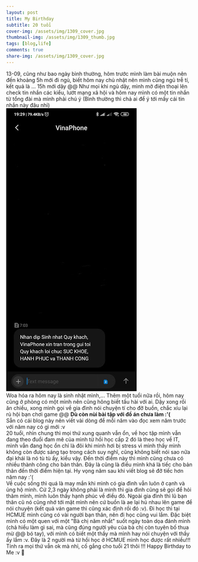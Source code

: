 ```yaml
---
layout: post
title: My Birthday
subtitle: 20 tuổi
cover-img: /assets/img/1309_cover.jpg
thumbnail-img: /assets/img/1309_thumb.jpg
tags: [blog,life]
comments: true
share-img: /assets/img/1309_cover.jpg
---
```

13-09, cũng như bao ngày bình thường, hôm trước mình làm bài muộn nên đến khoảng 5h mới đi ngủ, biết hôm nay chủ nhật nên mình cũng ngủ trễ tí, kết quả là ... 15h mới dậy @@
Như mọi khi ngủ dậy, mình mở điện thoại lên check tin nhắn các kiểu, lướt mạng xã hội và hôm nay mình có một tin nhắn từ tổng đài mà mình phải chú ý (Bình thường thì chả ai để ý tới mấy cái tin nhắn này đâu nhỉ)<br>
![01](/assets/img/1309_1.jpg)<br>
Woa hóa ra hôm nay là sinh nhật mình,... Thêm một tuổi nữa rồi, hôm nay cũng ở phòng có một mình nên cũng hông biết tấu hài với ai. Dậy xong rồi ăn chiều, xong mình gọi về gia đình nói chuyện tí cho đỡ buồn, chắc xíu lại rủ hội bạn chơi game @@ **Dù còn nùi bài tập với đồ án chưa làm :'(** <br>
Sẵn có cái blog này nên viết vài dòng để mỗi năm vào đọc xem năm trước với năm nay có gì mới :v <br>
20 tuổi, nhìn chung thì mọi thứ xung quanh vẫn ổn, về học tập mình vẫn đang theo đuổi đam mê của mình từ hồi học cấp 2 đó là theo học về IT, mình vẫn đang học ổn chỉ là đôi khi mình hơi bị stress vì mình thấy mình không còn được sáng tạo trong cách suy nghĩ, cũng không biết nói sao nữa đại khái là nó tù tù ấy, kiểu vậy. Đến thời điểm này thì mình cũng chưa có nhiều thành công cho bản thân. Đây là cũng là điều mình khá là tiếc cho bản thân đến thời điểm hiện tại. Hy vọng năm sau khi viết blog sẽ đỡ tiếc hơn năm nay :'( <br>
Về cuộc sống thì quá là may mắn khi mình có gia đình vẫn luôn ở cạnh và ủng hộ mình. Cứ 2,3 ngày không phải là mình thì gia đình cũng sẽ gọi để hỏi thăm mình, mình luôn thấy hạnh phúc về điều đó. Ngoài gia đình thì lũ bạn thân cũ nó cũng nhớ tới mặt mình nên cứ buồn là ae lại hú nhau lên game để nói chuyện (kết quả ván game thì cũng xác định rồi đó :v). Đi học thì tại HCMUE mình cũng có vài người bạn thân, nên đi học cũng vui lắm. Đặc biệt mình có một quen với một "Bà chị năm nhất" suốt ngày toàn dọa đánh mình (chả hiểu làm gì sai, mà cũng đúng người yêu của bà chị còn tuyên bố thua mừ @@ bó tay), với mình có biết một thầy mà mình hay nói chuyện với thầy ấy lắm :v. Đây là 2 người mà từ hồi học ở HCMUE mình học được rất nhiều!!!<br>
Tính ra mọi thứ vẫn ok mà nhỉ, cố gắng cho tuổi 21 thôi !!! Happy Birthday to Me :v 🎂
